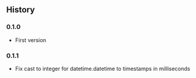 ## History

### 0.1.0

- First version

### 0.1.1

- Fix cast to integer for datetime.datetime to timestamps in milliseconds
